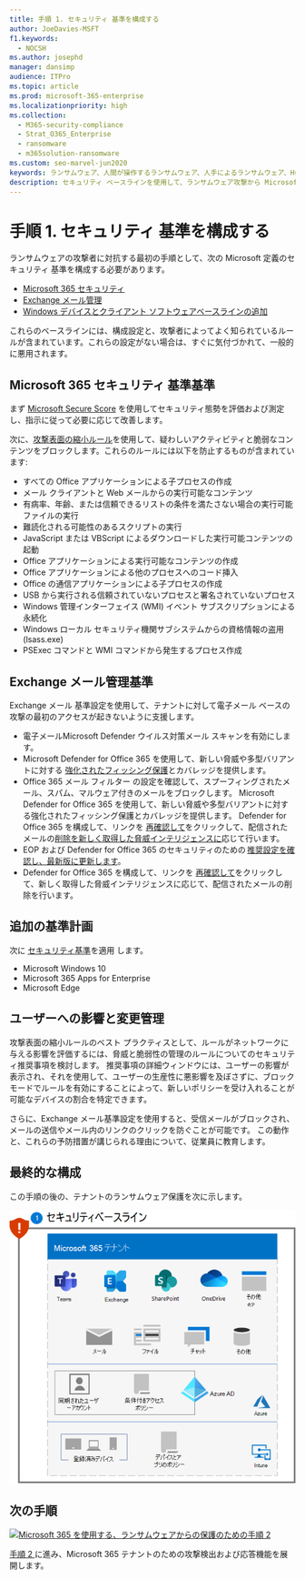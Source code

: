 ```yaml
---
title: 手順 1. セキュリティ 基準を構成する
author: JoeDavies-MSFT
f1.keywords:
  - NOCSH
ms.author: josephd
manager: dansimp
audience: ITPro
ms.topic: article
ms.prod: microsoft-365-enterprise
ms.localizationpriority: high
ms.collection:
  - M365-security-compliance
  - Strat_O365_Enterprise
  - ransomware
  - m365solution-ransomware
ms.custom: seo-marvel-jun2020
keywords: ランサムウェア、人間が操作するランサムウェア、人手によるランサムウェア、HumOR、強要攻撃、ランサムウェア攻撃、暗号化、暗号ウイルス学、ゼロ トラスト
description: セキュリティ ベースラインを使用して、ランサムウェア攻撃から Microsoft 365 リソースを保護します。
---
```


# <a name="step-1-configure-security-baselines"></a>手順 1. セキュリティ 基準を構成する

ランサムウェアの攻撃者に対抗する最初の手順として、次の Microsoft 定義のセキュリティ 基準を構成する必要があります。

- [Microsoft 365 セキュリティ](#microsoft-365-security-baseline)
- [Exchange メール管理](#exchange-email-management-baseline)
- [Windows デバイスとクライアント ソフトウェアベースラインの追加](#additional-baselines)

これらのベースラインには、構成設定と、攻撃者によってよく知られているルールが含まれています。これらの設定がない場合は、すぐに気付づかれて、一般的に悪用されます。

## <a name="microsoft-365-security-baseline"></a>Microsoft 365 セキュリティ 基準基準

まず [Microsoft Secure Score](/microsoft-365/security/defender/microsoft-secure-score) を使用してセキュリティ態勢を評価および測定し、指示に従って必要に応じて改善します。

次に、[攻撃表面の縮小ルール](/microsoft-365/security/defender-endpoint/attack-surface-reduction-rules-deployment)を使用して、疑わしいアクティビティと脆弱なコンテンツをブロックします。これらのルールには以下を防止するものが含まれています:

- すべての Office アプリケーションによる子プロセスの作成
- メール クライアントと Web メールからの実行可能なコンテンツ
- 有病率、年齢、または信頼できるリストの条件を満たさない場合の実行可能ファイルの実行
- 難読化される可能性のあるスクリプトの実行
- JavaScript または VBScript によるダウンロードした実行可能コンテンツの起動
- Office アプリケーションによる実行可能なコンテンツの作成
- Office アプリケーションによる他のプロセスへのコード挿入
- Office の通信アプリケーションによる子プロセスの作成
- USB から実行される信頼されていないプロセスと署名されていないプロセス
- Windows 管理インターフェイス (WMI) イベント サブスクリプションによる永続化
- Windows ローカル セキュリティ機関サブシステムからの資格情報の盗用 (lsass.exe)
- PSExec コマンドと WMI コマンドから発生するプロセス作成

## <a name="exchange-email-management-baseline"></a>Exchange メール管理基準 

Exchange メール 基準設定を使用して、テナントに対して電子メール ベースの攻撃の最初のアクセスが起きないように支援します。

- 電子メールMicrosoft Defender ウイルス対策メール スキャンを有効にします。
- Microsoft Defender for Office 365 を使用して、新しい脅威や多型バリアントに対する [強化されたフィッシング保護](/microsoft-365/security/office-365-security/anti-phishing-protection)とカバレッジを提供します。
- Office 365 メール フィルター の設定を確認して、スプーフィングされたメール、スパム、マルウェア付きのメールをブロックします。 Microsoft Defender for Office 365 を使用して、新しい脅威や多型バリアントに対する強化されたフィッシング保護とカバレッジを提供します。 Defender for Office 365 を構成して、リンクを [再確認して](/microsoft-365/security/office-365-security/atp-safe-links)をクリックして、配信されたメールの[削除を新しく取得した脅威インテリジェンスに](/microsoft-365/security/office-365-security/zero-hour-auto-purge)応じて行います。
- EOP および Defender for Office 365 のセキュリティのための [推奨設定を確認し、最新版に更新します](/microsoft-365/security/office-365-security/recommended-settings-for-eop-and-office365-atp)。
- Defender for Office 365 を構成して、リンクを [再確認して](/microsoft-365/security/office-365-security/set-up-safe-links-policies)をクリックして、新しく取得した脅威インテリジェンスに応じて、配信されたメールの削除を行います。

## <a name="additional-baselines"></a>追加の基準計画

次に [セキュリティ基準](https://techcommunity.microsoft.com/t5/microsoft-security-baselines/bg-p/Microsoft-Security-Baselines)を適用 します。

- Microsoft Windows 10
- Microsoft 365 Apps for Enterprise
- Microsoft Edge

## <a name="impact-on-users-and-change-management"></a>ユーザーへの影響と変更管理

攻撃表面の縮小ルールのベスト プラクティスとして、ルールがネットワークに与える影響を評価するには、脅威と脆弱性の管理のルールについてのセキュリティ推奨事項を検討します。 推奨事項の詳細ウィンドウには、ユーザーの影響が表示され、それを使用して、ユーザーの生産性に悪影響を及ぼさずに、ブロック モードでルールを有効にすることによって、新しいポリシーを受け入れることが可能なデバイスの割合を特定できます。

さらに、Exchange メール基準設定を使用すると、受信メールがブロックされ、メールの送信やメール内のリンクのクリックを防ぐことが可能です。 この動作と、これらの予防措置が講じられる理由について、従業員に教育します。

## <a name="resulting-configuration"></a>最終的な構成

この手順の後の、テナントのランサムウェア保護を次に示します。

![手順 1 の後の、Microsoft 365 テナントのランサムウェア保護](../media/ransomware-protection-microsoft-365/ransomware-protection-microsoft-365-architecture-step1.png)


## <a name="next-step"></a>次の手順

[![Microsoft 365 を使用する、ランサムウェアからの保護のための手順 2 ](../media/ransomware-protection-microsoft-365/ransomware-protection-microsoft-365-step2.png)](ransomware-protection-microsoft-365-attack-detection-response.md)

[手順 2 ](ransomware-protection-microsoft-365-attack-detection-response.md)に進み、Microsoft 365 テナントのための攻撃検出および応答機能を展開します。
